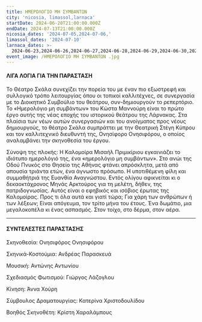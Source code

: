 ```yaml
---
title: ΗΜΕΡΟΛΟΓΙΟ ΜΗ ΣΥΜΒΑΝΤΩΝ
city: 'nicosia, limassol,larnaca'
startDate: 2024-06-20T21:00:00.000Z
endDate: 2024-07-13T21:00:00.000Z
nicosia_dates: '2024-07-05,2024-07-06,'
limassol_dates: '2024-07-10'
larnaca_dates: >-
  2024-06-23,2024-06-26,2024-06-27,2024-06-28,2024-06-29,2024-06-30,2024-07-07,2024-07-12.2024-07-13,2024-07-14
event_image: /ΗΜΕΡΟΛΟΓΙΟ ΜΗ ΣΥΜΒΑΝΤΩΝ .jpg
---
```


#### ΛΙΓΑ ΛΟΓΙΑ ΓΙΑ ΤΗΝ ΠΑΡΑΣΤΑΣΗ

Το Θέατρο Σκάλα συνεχίζει την πορεία του με έναν πιο εξωστρεφή και συλλογικό τρόπο λειτουργίας όπου οι τοπικοί καλλιτέχνες, σε συνεργασία με το Διοικητικό Συμβούλιο του θεάτρου, συν-δημιουργούν το ρεπερτόριο. Το «Ημερολόγιο μη συμβάντων» του Κώστα Μαννούρη είναι το πρώτο έργο αυτής της νέας εποχής του ιστορικού θεάτρου της Λάρνακας. Στα πλαίσια των νέων αυτών συνεργασιών και του ανοίγματος προς νέους δημιουργούς, το θέατρο Σκάλα συμπράττει με την Θεατρική Στέγη Κύπρου και τον καλλιτεχνικό διευθυντή της, Ονησίφορο Ονησιφόρου, ο οποίος αναλαμβάνει την σκηνοθεσία του έργου.

Σύνοψη της πλοκής: Η Καλομοίρα Μισαήλ Πριμικίριου εγκαινιάζει το ιδιότυπο ημερολόγιό της, ένα «ημερολόγιο μη συμβάντων». Στο ανώι της Οδού Πνυκός στο Θησείο της Αθήνας φτάνει απρόσκλητα, μετά από απουσία τριάντα ετών, ένα άγνωστο πρόσωπο. Η υποτιθέμενη φίλη και συμμαθήτριά της Ευανθία Αναγνώστου. Εντός ολίγου αφικνείται κι ο δεκαοκτάχρονος Μηνάς Αρκτούρος για τη μελέτη, δήθεν, της πατριδογνωσίας. Αυτός είναι ο εφηβικός και ισόβιος έρωτας της Καλομοίρας. Προς τι όλα αυτά και γιατί τώρα; Για χάρη των ανθρώπων ή των λέξεων; Είναι απόγευμα, τον τρίτο μήνα του έτους. Ένα δωμάτιο, μια μεγαλοκοπέλα κι ένας ασπασμός. Στον τοίχο, στο δέρμα, στον αέρα.

***

#### ΣΥΝΤΕΛΕΣΤΕΣ ΠΑΡΑΣΤΑΣΗΣ

Σκηνοθεσία: Ονησιφόρος Ονησιφόρου

Σκηνικά-Κοστούμια: Ανδρέας Παρασκευά

Μουσική: Αντώνης Αντωνίου

Σχεδιασμός Φωτισμού: Γιώργος Λάζογλου

Κίνηση: Άννα Χούρη

Σύμβουλος Δραματουργίας: Κατερίνα Χριστοδουλίδου

Βοηθός Σκηνοθέτη: Κρίστη Χαραλάμπους
